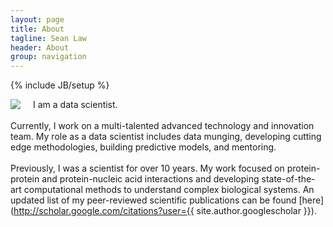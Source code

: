 ```yaml
---
layout: page
title: About
tagline: Sean Law
header: About
group: navigation
---
```

{% include JB/setup %}

<img style="margin-right: 20px;" align="left" src="{{site.url}}/assets/images/seanlaw.small.png">

I am a data scientist.
<br>
<br>
Currently, I work on a multi-talented advanced technology and innovation team. My role as a data scientist includes data munging, developing cutting edge methodologies, building predictive models, and mentoring.
<br>
<br>
Previously, I was a scientist for over 10 years. My work focused on protein-protein and protein-nucleic acid interactions and developing state-of-the-art computational methods to understand complex biological systems. An updated list of my peer-reviewed scientific publications can be found [here](http://scholar.google.com/citations?user={{ site.author.googlescholar }}).
<br>
<br>
